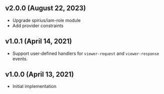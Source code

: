 ## v2.0.0 (August 22, 2023)
 * Upgrade spirius/iam-role module
 * Add provider constraints

## v1.0.1 (April 14, 2021)
 * Support user-defined handlers for `viewer-request` and `viewer-response` events.

## v1.0.0 (April 13, 2021)
 * Initial implementation
